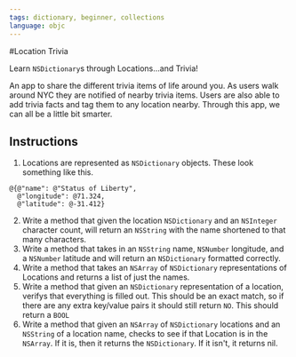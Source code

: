 ```yaml
---
tags: dictionary, beginner, collections
language: objc
---
```


#Location Trivia

Learn `NSDictionary`s through Locations...and Trivia!

An app to share the different trivia items of life around you. As users walk around NYC they are notified of nearby trivia items. Users are also able to add trivia facts and tag them to any location nearby. Through this app, we can all be a little bit smarter.

## Instructions

  1. Locations are represented as `NSDictionary` objects. These look something like this.

  ```
  @{@"name": @"Status of Liberty",
    @"longitude": @71.324,
    @"latitude": @-31.412}
  ```
  
  2. Write a method that given the location `NSDictionary` and an `NSInteger` character count, will return an `NSString` with the name shortened to that many characters.
  3. Write a method that takes in an `NSString` name, `NSNumber` longitude, and a `NSNumber` latitude and will return an `NSDictionary` formatted correctly.
  4. Write a method that takes an `NSArray` of `NSDictionary` representations of Locations and returns a list of just the names.
  5. Write a method that given an `NSDictionary` representation of a location, verifys that everything is filled out. This should be an exact match, so if there are any extra key/value pairs it should still return `NO`. This should return a `BOOL`
  6. Write a method that given an `NSArray` of `NSDictionary` locations and an `NSString` of a location name, checks to see if that Location is in the `NSArray`. If it is, then it returns the `NSDictionary`. If it isn't, it returns nil.
